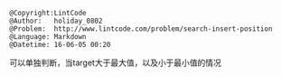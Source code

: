 ```
@Copyright:LintCode
@Author:   holiday_0802
@Problem:  http://www.lintcode.com/problem/search-insert-position
@Language: Markdown
@Datetime: 16-06-05 00:20
```

可以单独判断，当target大于最大值，以及小于最小值的情况